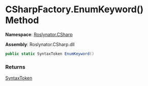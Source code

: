 # CSharpFactory\.EnumKeyword\(\) Method

**Namespace**: [Roslynator.CSharp](../../README.md)

**Assembly**: Roslynator\.CSharp\.dll

```csharp
public static SyntaxToken EnumKeyword()
```

### Returns

[SyntaxToken](https://docs.microsoft.com/en-us/dotnet/api/microsoft.codeanalysis.syntaxtoken)

